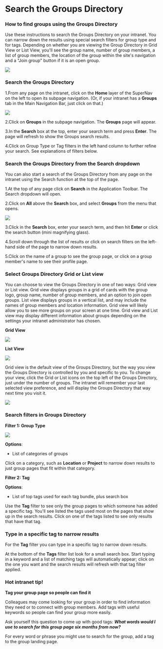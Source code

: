 # Search the Groups Directory

### How to find groups using the Groups Directory

Use these instructions to search the Groups Directory on your intranet. You can narrow down the results using special search filters for group type and for tags. Depending on whether you are viewing the Group Directory in Grid View or List View, you'll see the group name, number of group members, a list of group members, the location of the group within the site's navigation and a "Join group" button if it is an open group.

![](../../.gitbook/assets/1%20%283%29.png)



### Search the Groups Directory

1.From any page on the intranet, click on the **Home** layer of the SuperNav on the left to open its subpage navigation. \(Or, if your intranet has a **Groups** tab in the Main Navigation Bar, just click on that.\)  


![](../../.gitbook/assets/2%20%2892%29.png)



2.Click on **Groups** in the subpage navigation. The **Groups** page will appear.

3.In the **Search** box at the top, enter your search term and press **Enter**. The page will refresh to show the Groups search results.

4.Click on Group Type or Tag filters in the left hand column to further refine your search. See explanations of filters below.

### Search the Groups Directory from the Search dropdown

You can also start a search of the Groups Directory from any page on the intranet using the Search function at the top of the page.

1.At the top of any page click on **Search** in the Application Toolbar. The Search dropdown will open.

2.Click on **All** above the **Search** box, and select **Groups** from the menu that opens.

![](../../.gitbook/assets/3%20%2854%29.png)



3.Click in the **Search** box, enter your search term, and then hit **Enter** or click the search button \(mini magnifying glass\).

4.Scroll down through the list of results or click on search filters on the left-hand side of the page to narrow down results.

5.Click on the name of a group to see the group page, or click on a group member's name to see their profile page.

### Select Groups Directory Grid or List view

You can choose to view the Groups Directory in one of two ways: Grid view or List view. Grid view displays groups in a grid of cards with the group logo, group name, number of group members, and an option to join open groups. List view displays groups in a vertical list, and may include the names of group members and location information. Grid view will likely allow you to see more groups on your screen at one time. Grid view and List view may display different information about groups depending on the settings your intranet administrator has chosen.  
  
**Grid View**

![](../../.gitbook/assets/4%20%2847%29.jpg)

**List View**

![](../../.gitbook/assets/5%20%288%29.jpg)

Grid view is the default view of the Groups Directory, but the way you view the Groups Directory is controlled by you and specific to you. To change your view, click the Grid or List icons on the top left of the Groups Directory, just under the number of groups. The intranet will remember your last selected view preference, and will display the Groups Directory that way next time you visit it.

![](../../.gitbook/assets/6%20%283%29.jpg)

### Search filters in Groups Directory

**Filter 1: Group Type**

![](../../.gitbook/assets/7%20%2822%29.png)

**Options**:

* List of categories of groups

Click on a category, such as **Location** or **Project** to narrow down results to just group pages that fit within that category.

**Filter 2: Tag**

**Options**:

* List of top tags used for each tag bundle, plus search box

Use the **Tag** filter to see only the group pages to which someone has added a specific tag. You'll see listed the tags used most on the pages that show up in the search results. Click on one of the tags listed to see only results that have that tag.

### Type in a specific tag to narrow results

For the **Tag** filter you can type in a specific tag to narrow down results.  
  
At the bottom of the **Tags** filter list look for a small search box. Start typing in a keyword and a list of matching tags will automatically appear; click on the one you want and the search results will refresh with that tag filter applied.

### Hot intranet tip!

**Tag your group page so people can find it**

Colleagues may come looking for your group in order to find information they need or to connect with group members. Add tags with useful keywords so people can find your group more easily.  
  
Ask yourself this question to come up with good tags: _**What words would I use to search for this group page six months from now?**_  
  
For every word or phrase you might use to search for the group, add a tag to the group landing page.  


